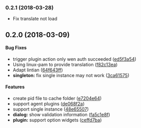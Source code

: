 <a name="0.2.1"></a>
### 0.2.1 (2018-03-28)

*   Fix translate not load


<a name=""></a>
##  0.2.0 (2018-03-09)


#### Bug Fixes

*   trigger plugin action only wen auth succeeded ([ed5f3a54](https://github.com/linuxdeepin/dde-polkit-agent/commit/ed5f3a547f90e2ad1df9ea7466b4e430c6c7b2f3))
*   Using linux-pam to provide translation ([f82c13ea](https://github.com/linuxdeepin/dde-polkit-agent/commit/f82c13eaed35619468955f3ca3f09d1fa3a03ff2))
*   Adapt lintian ([64f643ff](https://github.com/linuxdeepin/dde-polkit-agent/commit/64f643ff38baedd1c99e0f80b77c1ef43a10543a))
* **singleton:**  fix single instance may not work ([3ca61575](https://github.com/linuxdeepin/dde-polkit-agent/commit/3ca61575d2adca300fa35b49602b604fe3f2ab30))

#### Features

*   create pid file to cache folder ([e7204e64](https://github.com/linuxdeepin/dde-polkit-agent/commit/e7204e64daa38d5586c65582c850a47e154e9070))
*   support agent plugins ([de068f2a](https://github.com/linuxdeepin/dde-polkit-agent/commit/de068f2ae7b4f261a1d45f5b2219bcbbda7178be))
*   support single instance ([48e65507](https://github.com/linuxdeepin/dde-polkit-agent/commit/48e6550734dd9323b4b3416e03b04b4106e074fd))
* **dialog:**  show validation information ([fa5c1e8f](https://github.com/linuxdeepin/dde-polkit-agent/commit/fa5c1e8ffe6c5be4a760e27a873f2ee4f00788b9))
* **plugin:**  support option widgets ([ceffd7ba](https://github.com/linuxdeepin/dde-polkit-agent/commit/ceffd7ba686237607830b5895827e368255f5460))



